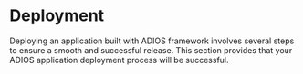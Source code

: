 # Deployment

Deploying an application built with ADIOS framework involves several steps to ensure a smooth and successful release. This section provides that your ADIOS application deployment process will be successful.